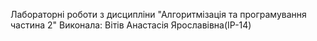 Лабораторні роботи з дисципліни "Алгоритмізація та програмування частина 2"
Виконала: Вітів Анастасія Ярославівна(ІР-14)
